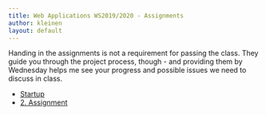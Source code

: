 ```yaml
---
title: Web Applications WS2019/2020 - Assignments
author: kleinen
layout: default
---
```


Handing in the assignments is not a requirement for passing the class.
They guide you through the project process, though - and providing them by
Wednesday helps me see your progress and possible issues we need to discuss
in class.

* [Startup](homework0)
* [2. Assignment](homework1)
